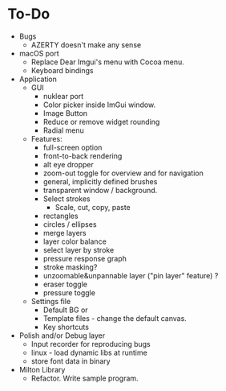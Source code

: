 To-Do
=====

- Bugs
    - AZERTY doesn't make any sense
- macOS port
    - Replace Dear Imgui's menu with Cocoa menu.
    - Keyboard bindings
- Application
    - GUI
        - nuklear port
        - Color picker inside ImGui window.
        - Image Button
        - Reduce or remove widget rounding
        - Radial menu
    - Features:
        - full-screen option
        - front-to-back rendering
        - alt eye dropper
        - zoom-out toggle for overview and for navigation
        - general, implicitly defined brushes
        - transparent window / background.
        - Select strokes
            - Scale, cut, copy, paste
        - rectangles
        - circles / ellipses
        - merge layers
        - layer color balance
        - select layer by stroke
        - pressure response graph
        - stroke masking?
        - unzoomable&unpannable layer ("pin layer" feature) ?
        - eraser toggle
        - pressure toggle
    - Settings file
        - Default BG
           or
        - Template files - change the default canvas.
        - Key shortcuts
- Polish and/or Debug layer
    - Input recorder for reproducing bugs
    - linux - load dynamic libs at runtime
    - store font data in binary
- Milton Library
    - Refactor. Write sample program.

